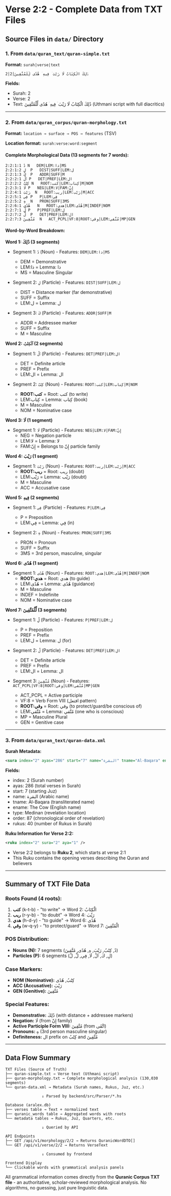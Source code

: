 # Verse 2:2 - Complete Data from TXT Files

## Source Files in `data/` Directory

### 1. From `data/quran_text/quran-simple.txt`

**Format:** `surah|verse|text`

```
2|2|ذَٰلِكَ الْكِتَابُ لَا رَيْبَ ۛ فِيهِ ۛ هُدًى لِّلْمُتَّقِينَ
```

**Fields:**
- Surah: 2
- Verse: 2
- Text: ذَٰلِكَ الْكِتَابُ لَا رَيْبَ ۛ فِيهِ ۛ هُدًى لِّلْمُتَّقِينَ (Uthmani script with full diacritics)

---

### 2. From `data/quran_corpus/quran-morphology.txt`

**Format:** `location → surface → POS → features` (TSV)

**Location format:** `surah:verse:word:segment`

#### Complete Morphological Data (13 segments for 7 words):

```
2:2:1:1	ذَٰ	N	DEM|LEM:ذا|MS
2:2:1:2	لِ	P	DIST|SUFF|LEM:ل
2:2:1:3	كَ	P	ADDR|SUFF|M
2:2:2:1	ٱلْ	P	DET|PREF|LEM:ال
2:2:2:2	كِتَٰبُ	N	ROOT:كتب|LEM:كِتاب|M|NOM
2:2:3:1	لَا	P	NEG|LEM:لا|FAM:إِنّ
2:2:4:1	رَيْبَ	N	ROOT:ريب|LEM:رَيْب|M|ACC
2:2:5:1	فِي	P	P|LEM:فِي
2:2:5:2	هِ	N	PRON|SUFF|3MS
2:2:6:1	هُدًى	N	ROOT:هدي|LEM:هُدًى|M|INDEF|NOM
2:2:7:1	لِّ	P	P|PREF|LEM:ل
2:2:7:2	لْ	P	DET|PREF|LEM:ال
2:2:7:3	مُتَّقِينَ	N	ACT_PCPL|VF:8|ROOT:وقي|LEM:مُتَّقي|MP|GEN
```

#### Word-by-Word Breakdown:

**Word 1: ذَٰلِكَ (3 segments)**
- Segment 1: `ذَٰ` (Noun) - Features: `DEM|LEM:ذا|MS`
  - DEM = Demonstrative
  - LEM:ذا = Lemma: ذا
  - MS = Masculine Singular
  
- Segment 2: `لِ` (Particle) - Features: `DIST|SUFF|LEM:ل`
  - DIST = Distance marker (far demonstrative)
  - SUFF = Suffix
  - LEM:ل = Lemma: ل
  
- Segment 3: `كَ` (Particle) - Features: `ADDR|SUFF|M`
  - ADDR = Addressee marker
  - SUFF = Suffix
  - M = Masculine

**Word 2: ٱلْكِتَٰبُ (2 segments)**
- Segment 1: `ٱلْ` (Particle) - Features: `DET|PREF|LEM:ال`
  - DET = Definite article
  - PREF = Prefix
  - LEM:ال = Lemma: ال
  
- Segment 2: `كِتَٰبُ` (Noun) - Features: `ROOT:كتب|LEM:كِتاب|M|NOM`
  - **ROOT:كتب** = Root: كتب (to write)
  - LEM:كِتاب = Lemma: كِتاب (book)
  - M = Masculine
  - NOM = Nominative case

**Word 3: لَا (1 segment)**
- Segment 1: `لَا` (Particle) - Features: `NEG|LEM:لا|FAM:إِنّ`
  - NEG = Negation particle
  - LEM:لا = Lemma: لا
  - FAM:إِنّ = Belongs to إِنّ particle family

**Word 4: رَيْبَ (1 segment)**
- Segment 1: `رَيْبَ` (Noun) - Features: `ROOT:ريب|LEM:رَيْب|M|ACC`
  - **ROOT:ريب** = Root: ريب (doubt)
  - LEM:رَيْب = Lemma: رَيْب (doubt)
  - M = Masculine
  - ACC = Accusative case

**Word 5: فِيهِ (2 segments)**
- Segment 1: `فِي` (Particle) - Features: `P|LEM:فِي`
  - P = Preposition
  - LEM:فِي = Lemma: فِي (in)
  
- Segment 2: `هِ` (Noun) - Features: `PRON|SUFF|3MS`
  - PRON = Pronoun
  - SUFF = Suffix
  - 3MS = 3rd person, masculine, singular

**Word 6: هُدًى (1 segment)**
- Segment 1: `هُدًى` (Noun) - Features: `ROOT:هدي|LEM:هُدًى|M|INDEF|NOM`
  - **ROOT:هدي** = Root: هدي (to guide)
  - LEM:هُدًى = Lemma: هُدًى (guidance)
  - M = Masculine
  - INDEF = Indefinite
  - NOM = Nominative case

**Word 7: لِّلْمُتَّقِينَ (3 segments)**
- Segment 1: `لِّ` (Particle) - Features: `P|PREF|LEM:ل`
  - P = Preposition
  - PREF = Prefix
  - LEM:ل = Lemma: ل (for)
  
- Segment 2: `لْ` (Particle) - Features: `DET|PREF|LEM:ال`
  - DET = Definite article
  - PREF = Prefix
  - LEM:ال = Lemma: ال
  
- Segment 3: `مُتَّقِينَ` (Noun) - Features: `ACT_PCPL|VF:8|ROOT:وقي|LEM:مُتَّقي|MP|GEN`
  - ACT_PCPL = Active participle
  - VF:8 = Verb Form VIII (افتعل pattern)
  - **ROOT:وقي** = Root: وقي (to protect/guard/be conscious of)
  - LEM:مُتَّقي = Lemma: مُتَّقي (one who is conscious)
  - MP = Masculine Plural
  - GEN = Genitive case

---

### 3. From `data/quran_text/quran-data.xml`

**Surah Metadata:**
```xml
<sura index="2" ayas="286" start="7" name="البقرة" tname="Al-Baqara" ename="The Cow" type="Medinan" order="87" rukus="40" />
```

**Fields:**
- index: 2 (Surah number)
- ayas: 286 (total verses in Surah)
- start: 7 (starting Juz)
- name: البقرة (Arabic name)
- tname: Al-Baqara (transliterated name)
- ename: The Cow (English name)
- type: Medinan (revelation location)
- order: 87 (chronological order of revelation)
- rukus: 40 (number of Rukus in Surah)

**Ruku Information for Verse 2:2:**
```xml
<ruku index="2" sura="2" aya="1" />
```
- Verse 2:2 belongs to **Ruku 2**, which starts at verse 2:1
- This Ruku contains the opening verses describing the Quran and believers

---

## Summary of TXT File Data

### Roots Found (4 roots):
1. **كتب** (k-t-b) - "to write" → Word 2: الْكِتَابُ
2. **ريب** (r-y-b) - "to doubt" → Word 4: رَيْبَ
3. **هدي** (h-d-y) - "to guide" → Word 6: هُدًى
4. **وقي** (w-q-y) - "to protect/guard" → Word 7: الْمُتَّقِينَ

### POS Distribution:
- **Nouns (N):** 7 segments (ذَٰ, كِتَٰبُ, رَيْبَ, هِ, هُدًى, مُتَّقِينَ)
- **Particles (P):** 6 segments (لِ, كَ, ٱلْ, لَا, فِي, لِّ, لْ)

### Case Markers:
- **NOM (Nominative):** كِتَٰبُ, هُدًى
- **ACC (Accusative):** رَيْبَ
- **GEN (Genitive):** مُتَّقِينَ

### Special Features:
- **Demonstrative:** ذَٰلِكَ (with distance + addressee markers)
- **Negation:** لَا (from إِنّ family)
- **Active Participle Form VIII:** مُتَّقِينَ (from اتَّقَى)
- **Pronouns:** هِ (3rd person masculine singular)
- **Definiteness:** ال prefix on كِتَٰبُ and مُتَّقِينَ

---

## Data Flow Summary

```
TXT Files (Source of Truth)
├── quran-simple.txt → Verse text (Uthmani script)
├── quran-morphology.txt → Complete morphological analysis (130,030 segments)
└── quran-data.xml → Metadata (Surah names, Rukus, Juz, etc.)

                ↓ Parsed by backend/src/Parser/*.hs

Database (aralex.db)
├── verses table → Text + normalized text
├── quranic_words table → Aggregated words with roots
└── metadata tables → Rukus, Juz, Quarters, etc.

                ↓ Queried by API

API Endpoints
├── GET /api/v1/morphology/2/2 → Returns QuranicWordDTO[]
└── GET /api/v1/verse/2/2 → Returns VerseText

                ↓ Consumed by frontend

Frontend Display
└── Clickable words with grammatical analysis panels
```

All grammatical information comes directly from the **Quranic Corpus TXT file** - an authoritative, scholar-reviewed morphological analysis. No algorithms, no guessing, just pure linguistic data.
